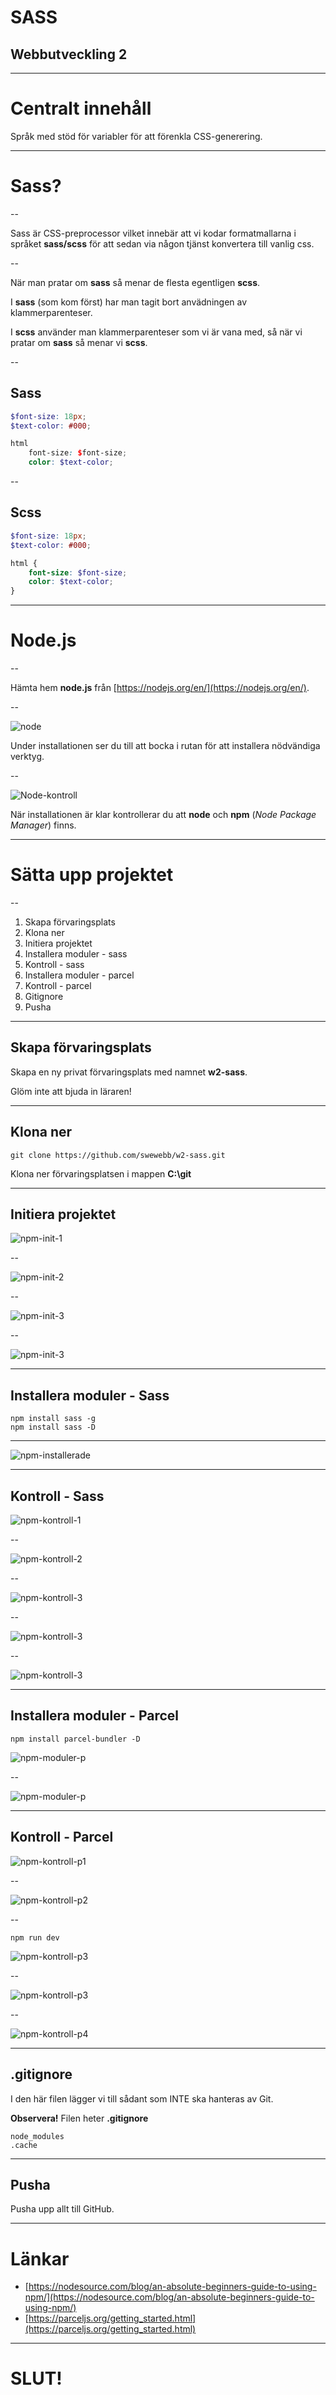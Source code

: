 # SASS

## Webbutveckling 2

---

# Centralt innehåll

Språk med stöd för variabler för att förenkla CSS-generering.

---

# Sass?

--

Sass är CSS-preprocessor vilket innebär att vi kodar formatmallarna i språket **sass/scss** för att sedan via någon tjänst konvertera till vanlig css.

--

När man pratar om **sass** så menar de flesta egentligen **scss**.

I **sass** (som kom först) har man tagit bort anvädningen av klammerparenteser.

I **scss** använder man klammerparenteser som vi är vana med, så när vi pratar om **sass** så menar vi **scss**.

--

## Sass

```scss
$font-size: 18px;
$text-color: #000;

html
    font-size: $font-size;
    color: $text-color;

```

--

## Scss

```scss
$font-size: 18px;
$text-color: #000;

html {
    font-size: $font-size;
    color: $text-color;
}
```

---

# Node.js

--

Hämta hem **node.js** från [https://nodejs.org/en/](https://nodejs.org/en/).

--

![node](images/w2-sass-01-01.png)

Under installationen ser du till att bocka i rutan för att installera nödvändiga verktyg.

--

![Node-kontroll](images/w2-sass-01-02.png)

När installationen är klar kontrollerar du att **node** och **npm** (_Node Package Manager_) finns.

---

# Sätta upp projektet

--

1. Skapa förvaringsplats
1. Klona ner
1. Initiera projektet
1. Installera moduler - sass
1. Kontroll - sass
1. Installera moduler - parcel
1. Kontroll - parcel
1. Gitignore
1. Pusha

---

## Skapa förvaringsplats

Skapa en ny privat förvaringsplats med namnet **w2-sass**.

Glöm inte att bjuda in läraren!

---

## Klona ner

```text
git clone https://github.com/swewebb/w2-sass.git
```

Klona ner förvaringsplatsen i mappen **C:\git**

---

## Initiera projektet

![npm-init-1](images/w2-sass-01-03.png)

--

![npm-init-2](images/w2-sass-01-04.png)

--

![npm-init-3](images/w2-sass-01-05.png)

--

![npm-init-3](images/w2-sass-01-06.png)

---

## Installera moduler - Sass

```
npm install sass -g
npm install sass -D
```

---

![npm-installerade](images/w2-sass-01-07.png)

---

## Kontroll - Sass

![npm-kontroll-1](images/w2-sass-01-08.png)

--

![npm-kontroll-2](images/w2-sass-01-09.png)

--

![npm-kontroll-3](images/w2-sass-01-10.png)

--

![npm-kontroll-3](images/w2-sass-01-11.png)

--

![npm-kontroll-3](images/w2-sass-01-12.png)

---

## Installera moduler - Parcel

```text
npm install parcel-bundler -D
```

![npm-moduler-p](images/w2-sass-01-13.png)

--

![npm-moduler-p](images/w2-sass-01-14.png)

---

## Kontroll - Parcel

![npm-kontroll-p1](images/w2-sass-01-15.png)

--

![npm-kontroll-p2](images/w2-sass-01-16.png)

--

```
npm run dev
```

![npm-kontroll-p3](images/w2-sass-01-17.png)

--

![npm-kontroll-p3](images/w2-sass-01-18.png)

--

![npm-kontroll-p4](images/w2-sass-01-19.png)

---

## .gitignore

I den här filen lägger vi till sådant som INTE ska hanteras av Git.

**Observera!** Filen heter **.gitignore**

```
node_modules
.cache
```

---

## Pusha

Pusha upp allt till GitHub.

---

# Länkar

- [https://nodesource.com/blog/an-absolute-beginners-guide-to-using-npm/](https://nodesource.com/blog/an-absolute-beginners-guide-to-using-npm/)
- [https://parceljs.org/getting_started.html](https://parceljs.org/getting_started.html)

---

# SLUT!
